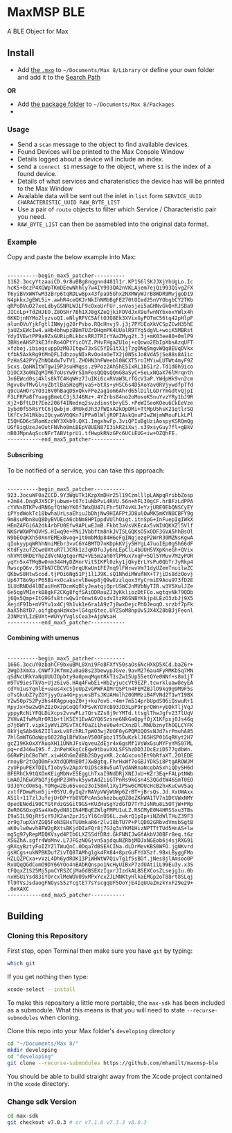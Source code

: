 # MaxMSP BLE

A BLE Object for Max

## Install

- Add [the `.mxo`](https://github.com/mhamilt/maxmsp-ble/releases/download/0.1.0-alpha/max-ble.mxo.zip) to `~/Documents/Max 8/Library` or define your own folder and add it to the [Search Path](https://docs.cycling74.com/max8/vignettes/search_path)

**OR**

- Add [the package folder](https://github.com/mhamilt/maxmsp-ble/releases/download/0.1.3-alpha/max-ble.zip) to `~/Documents/Max 8/Packages`
- 
### Usage

- Send a `scan` message to the object to find available devices.
- Found Devices will be printed to the Max Console Window
- Details logged about a device will include an index.
- send a `connect $1` message to the object, where `$1` is the index of a found device.
- Details of what services and charateristics the device has will be printed to the Max Window
- Available data will be sent out the inlet in `list` form `SERVICE_UUID CHARACTERISTIC_UUID RAW_BYTE_LIST`
- Use a pair of `route` objects to filter which Service / Characteristic pair you need.
- `RAW_BYTE_LIST` can then be assmebled into the original data format.

### Example

Copy and paste the below example into Max:

<pre><code>
----------begin_max5_patcher----------
1162.3ocyYtzaaiCD.9r8uBBg8nqgnnd481l1r.KP1S6lSKJJXjYhUgLo.Ic
hcK5+8czP4XGWpTKmDEewNhhly7w4IY993QA2nVKLAjem7ejQi993QivgZFX
T6yiBVxWWTwM3zBrp6tqRDLw8px43fpa95Ghx2NXMWyWJrB8WDR9MvjgoD19
N4pkkxJgEWL5i+.awhR4ceQKJrNkIhNMbBgFE270tOIed25nVYObgbCY2TKb
qRPoDVuO27xeLdbyGSNRLWJLF9cOxoUrFUr.snVosjei5aGHNvGkQ+RJSBa9
JICoLp+TdZHJEO.Z8OSHr7Bh1XJ8gXZeQjkiFOVdJxX9ufwnNYbxoxYWlx4h
6KKDjnNYMo2lyzvoQI.eNlyRFVC5AftOJQ8Ek3XVixGyPOTmC56tq42pHlpF
alunOVuYjkFgtlINWyjg20rPsbo.RQcHnvj9.j3j7PYUEoXkVCSpZCwH35hE
jaUZxEWcIw4.aHb4bhwpzBBmTUZrDHqmPK4UUalR9TYg5dgVL+woiK5MBRst
YdyIVEwtPP9a9ZxGURipRLkbcsRRJTRIrYAaZMyg2t.3j+mK03ee80+0mlP9
3BHieAHSP3kE3fnRo4OPtYicOYZ.PHvFHgaZU1oj+cQowo2EbIpXbsAzqUFT
xfzboj.ibioqcuppDzM0JItgw73xSC5YIG1tX1jTzgONqSmgvWQq8EUqDVkx
tfbk5AxkRg9tMnQFLIdbzoyNIxRvOo4nOeTX2j0N5sJo8VdA5jSe88s8A1ic
PzHaS42PYyZhNOAdwTvTV1.ZHOHN3hFWeebl0WCXT5roIMYiwLUTWt4myF9Z
5cxs.QaHWItWTgw19PJsuHMqss.z9Poz2Ah5hE5IxRL1bS1r2.Td1d0h9ico
D1OCX3o0NZqMIM67oUsYw9rSImFesQQQsQQmG8aSyC+SeLxNQaX76lMrqnth
Jn6EWcd0sj4kls8kTC4KqWHz7JuIKi6cxRVaW3LrTGcV3aP.YWdpHk9vn2cm
Rgvv8vfMvGlnyZbtlBa5HzqMjva5+btXs+yHSC6s4D5XoYav0RVjywdfpTfd
q9cUAHOrsYO316V0hBaqD5xQkvFPe2ag1om6Ahrd65lDilLGDrYmGdtvQjpI
F3LFRPa8fYuaggBmeLC3j5J46Nz+.4YZrbs84no2oMosoKSnuYvzYRy1bJ9R
Xj2+BftLDt7Eoz206f4INednq2svzdinstbryE5.+PeWISeoKOeu6CkEeVze
1ybd0fS5RsYtC6jQwbjm.dMUkdJh3JfWIxA2kOpDMi+TtMpU5hsK21qtlrSQ
lKfCvJ41RkbuIQcyw6V6QKn7iPPa0lWljROFIAskQnuPIwZWjmWRouFLkLPl
I5QHGD6cSRomKzcWY3Xkb9.QX1.ImgxhwFp.3viQPIuBgUziAospyKSRQmQg
UGf8igUzeJeOutFNVho8miBEpV8UEN87I3ikR2iXwj.s39xsyGuy7fl+gBkV
nB0JMpnAqSccNFrTABVtprU1.tfHwpkRNzGPc6UCiEUG+iw+OZQhFE.
-----------end_max5_patcher-----------
</code></pre>

#### Subscribing

To be notified of a service, you can take this approach:

<pre><code>
----------begin_max5_patcher----------
923.3ocuWF0aZCCD.9Y3WgUTk1KzpXmDHr25l19CzmlllpLAWpqRribbZosp
+2m84.DngRJX5CPjubwm+t67c1uNbPvL4RVU.56n+hFL30gCF.hrBFzLdPPA
cYVNsBTKPvdRN6gfQtWoYK0f3WxQU47LFhr5U74vKLJeYzjUBE0EbQNSCyEY
iPYsdWokTc18bwhaUrLsaEhiuJbDhjNw9HIAFPtJD8ulOwMK5mKYN8CBFY9g
9m8suMbn8uQ8DyBVUEcA6cbNm8HPIppdVUlhOigt.itnSpG+InFuepIgIWkX
HEmZAFGi6A2dk4rbFU0Efw9APLwEJmB.Fkbt3aVsVKEcAx5vWIUQKXZl5Vlf
NKGrWXWPhOVHS.HIwq9e+PNiJVbbftm8nkJVISLGQKsO5xODF3GVA5hhBsOl
N9bEOqKXh50XnYEMExBvog+1t0mbMdp84H6eFgINgjezgP2WrR30MZNsKgwA
qIokyypqWRhhNniMEbr3vvC6Y4BMTD7nKDpkKVjy5HYgL47uoIEp0gSh66dF
KtdFyzufZCweUXtuR7lJCRk1zJqKOfuJy6nLEpClL4bUUHSVXpKneGh+QVix
nhVMt0RDEYhpZdVcNUgtgorM2+VE5m2ah0YlPMux7xqP+5Ql5YMuv7M2yPOR
yqYn5x4TMqBw0nm344HyDZHnrVitSIKPl0zky1jQkyErLYsPu0QbTrJyRkp4
RwscpQ6v.9STbN7CBCVG+DrqUKwUn1FE7nq9lFWrwvVm71dyUZemTnuilwZC
QKbwS8HtwScod.tjPOi6Ng51Pj1l1J9K.sQ1NhdiMWufHX+T7jiDs8dzOovj
Up67T8o9prP65Bi+xOcaksnvlBeep8jQ9wEzzlqox3YyCrmiE9Aou973fD2E
1LUdRNDd4lBEaiHnKTDcmKqBlyJeatqj0prUSWCJnMVbNyTIR.w3V5XulJZe
6e5qgVMIerkB8gkF2CKg8fgfSAiODRauZJ3yKkliozDtFCo.wgtqvNk79QDb
j6Qx5Qmp+ItG9Gfs8trwQw1r0nwt6vDsdvItzR6SNBYKkjp4LEzO3zbJj9X5
XejdF9Ib+mV9Yu1x4Cj9h1vk1e6ra1A9z7j8wxDejcPhOJeoqO.srzbf7pFk
AaX5h8fD7.oifgbgaHzWxb+lG4qzGtec.UYZSoM8npUv5JX4X28bBJjFeonl
23NMzYLIzEUXt+WUYyYVglsCea3+AjpWsaH
-----------end_max5_patcher-----------
</code></pre>


#### Combining with umenus

<pre><code>
----------begin_max5_patcher----------
1666.3ocuY0zbahCF9bxuBML8Xni9Fo8FXfY50saOs6NcHXkD5XCd.baZ6r+
2WgD3XmXa.CNWf7JKfmm2u0a98s23bewypJGve.9avM276au4FyRMKbSq7MN
qSdNcURkYaNqUUUIOpbty9a0pmqMqmtRkT1sZw15Up55etQYe0NNf+s8m1jT
m9TV9iesTkVa+Ujz6iv6.HAq4FwbEi+Hb2yjuccVt9EZP.tcwrkluaw8eyEA
cdYm1usYqnlE+uaus4xcSjeUpZvGPWFAIMrQSPtn4FEMZBJlO9kq9g9M9F5s
oTsQkubZ7yZGYjyyOza4G+pyuesBTsJKUAHmlh20GMMziB4FVNd2T1wYI9BX
YZw50p752Py3hs4KAgpuqoZ0+j+ku7ov6.+4m+7m514prbUpdS06iQswuR+1
RpyJx+5w2wQhZIzOxzpCoQQfXPSvKYDVcB93JD3LpP9rprQWn+yEOkTljVqJ
yppyRcNiYFQLDiXcps2vvwPLz7QrsZZs8j9rYMTd.ttsglThwJgfv237lUqV
2VHvAIfwMuRrOR1b+tlK5EY1EwAGYQ6Szsne6NkGaQpyf0jX1KFpxj0Js46q
p7j6WYT.vipkIyWViZPEvTXCfOaZi1heV6w4rCXnzDl.MNUbznyThOQLCYFK
0kVjqSAb4k6ZIIlaxLv8FchRL7pWO3wjZUOF0yGPQM1QOSsNJd7srPmuhA85
7hlGmWTGOoWpy60228glBfWXanV500Fpbz1T50uKzklJ65HSP016qRKyt2H7
gcZ19KkOxXYAuoXH11UNhJFsVgveuZdEjr4x6gsMf1VsWxGsuMYFyYMS07ML
pq+rdJ46wI95.f.2nPehKkgCcEgw9tbuvXXLSFShzDD3JDcEziD577gdbWn.
66RWPibCBoTWY.xiwHXhGmZdBb2SDygvXR.2cAGxcon3Et9bRfaXT.2OlEDE
rnoyBr2tOgO0mFxXtdQDMnB0fJXwBgtq.FhrHxWf7oGBJYDk5i8PtgAROWJM
zyUFpuPEXTDILfIobySv2ApXrOiDSc88w5uATydANRnaNcgbASxhiQDySH6d
BFERhCk9tQXOnKEigMbNvESEggLhTxaI9NdDRjXNIJxU+KZr3Eq+FALptNWb
LmA0JhEwGPbQfj6gHP23Hhvk5ywtAdZiiGTPnRs9kGsn4S3QGdtW46SmT0EO
93J0YcdOmSq.YOMgw2Eu65voo23oI58ml1XyIPSw6CMOUcHcB2hxKuCwV5aq
zxtfFDmwRsm5ji+0SYU.0yIq2rRAVpVWjWUWp6ZrBT+jBrsQs.Jd.XxUWAxx
A51l+117zlJufejU+DP+Yb0VDPcAn5ohezbuq0Z8eZKkWA1TV7n1DtVWxNMY
0pedENodi90CYGtFdzGSGit9GS+KUZHuSgYzdGTD7TrhJsNRu8L5OTjW+PRp
ZeR0GSQxqOSa4XeDydN81IN4MBqEZWlgFMPU1uLZ.RSCMyE0N4HRSSxu3TBs
I9aSIL9QjRt5cY9JK2an2prJSiYl6CnUS6L.zwkrQ1pIp+iNZdWlTHuZ39F3
zr9g7upXaYZGQ5FoN3EHsTUUmkaR6r2lv18bTU7P+PlQD02GRbvdVmsbSgtB
aK0vlw0wvh8FW2gRXtsBKjdDIaFQr8j7GJg3sYKM1HizNPTTtTUd5HnAS+lw
mg5g97yRepMIQKVsyd4PIb6LXZSSdfDRd.GkFNNIJwGfAkbVJ0BFr8eq.t6z
XSGZhA.sgfr4WoMnv.L7JFGzNOGjvn5ajdquNZRbjMDJxNGEob6j4sjRXG91
gRXqyBztyFoIZYZlTWuQnC.0Dqa7dBSEXCINa.dLDrMevKBS0WFO.jgNKvrd
gsHCgs+ukNPBKDufZivTQ8TAMhg1gk4FX84+8pzGuFYdXSzf.9BxLByggFMo
HZLQZPCxa+vVzL4Dh6ydROK13PiWHWtW7QivTg1f5sBOf.jNes8jlAmsoo0P
RxUQqQGdComO9DY66YOo4nBAbRQnspo1NcHyUIBxP7zdUAtiiL99Eu3y.x3S
tFQqxZ1S25Mj5pmCYRSZCjMa6dBSEXzIqxrJIzdkALBSEXCosZLsejg1u.0b
nxHSUiYsd83iYOrcxlMeWUV09xMPxYcx2JLMNKtyHlkaEMGp2oT88rt8SLqj
Tl9TVsJsdaogFNOysS5zYcgtE77sYscgqUF5OoYjE4IqUUaZmzkYxF29e29+
.0eXAXC
-----------end_max5_patcher-----------
</code></pre>



## Building

### Cloning this Repository

First step, open Terminal then make sure you have `git` by typing:

```sh
which git
```

If you get nothing then type:

```sh
xcode-select --install
```

To make this repository a little more portable, the `max-sdk` has been included as a submodule. What this means is that you will need to state `--recurse-submodules` when cloning.

Clone this repo into your Max folder's `developing` directory

```sh
cd "~/Documents/Max 8/"
mkdir developing
cd "developing"
git clone --recurse-submodules https://github.com/mhamilt/maxmsp-ble
```

You should be able to build straight away from the Xcode project contained in the `xcode` directory.

### Change sdk Version

```sh
cd max-sdk
git checkout v7.0.3 # or v7.1.0 v7.3.3 v8.0.3
```
